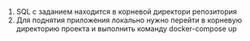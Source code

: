 1) SQL с заданием находится в корневой директори репозитория
2) Для поднятия приложения локально нужно перейти в корневую директорию проекта и выполнить команду docker-compose up
